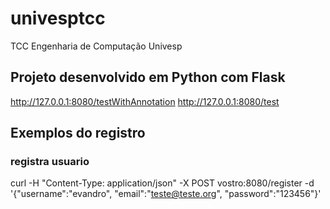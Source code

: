 # univesptcc
TCC Engenharia de Computação Univesp

## Projeto desenvolvido em Python com Flask

http://127.0.0.1:8080/testWithAnnotation
http://127.0.0.1:8080/test

## Exemplos do registro

### registra usuario
curl -H "Content-Type: application/json" -X POST vostro:8080/register -d '{"username":"evandro", "email":"teste@teste.org", "password":"123456"}' 
